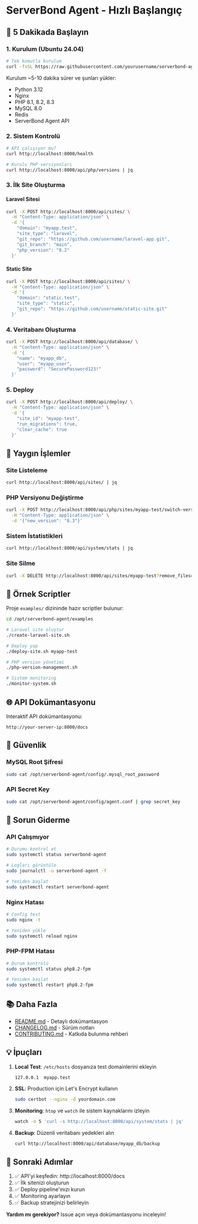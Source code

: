 # ServerBond Agent - Hızlı Başlangıç

## 🚀 5 Dakikada Başlayın

### 1. Kurulum (Ubuntu 24.04)

```bash
# Tek komutla kurulum
curl -fsSL https://raw.githubusercontent.com/yourusername/serverbond-agent/main/install.sh | sudo bash
```

Kurulum ~5-10 dakika sürer ve şunları yükler:
- Python 3.12
- Nginx
- PHP 8.1, 8.2, 8.3
- MySQL 8.0
- Redis
- ServerBond Agent API

### 2. Sistem Kontrolü

```bash
# API çalışıyor mu?
curl http://localhost:8000/health

# Kurulu PHP versiyonları
curl http://localhost:8000/api/php/versions | jq
```

### 3. İlk Site Oluşturma

#### Laravel Sitesi

```bash
curl -X POST http://localhost:8000/api/sites/ \
  -H "Content-Type: application/json" \
  -d '{
    "domain": "myapp.test",
    "site_type": "laravel",
    "git_repo": "https://github.com/username/laravel-app.git",
    "git_branch": "main",
    "php_version": "8.2"
  }'
```

#### Static Site

```bash
curl -X POST http://localhost:8000/api/sites/ \
  -H "Content-Type: application/json" \
  -d '{
    "domain": "static.test",
    "site_type": "static",
    "git_repo": "https://github.com/username/static-site.git"
  }'
```

### 4. Veritabanı Oluşturma

```bash
curl -X POST http://localhost:8000/api/database/ \
  -H "Content-Type: application/json" \
  -d '{
    "name": "myapp_db",
    "user": "myapp_user",
    "password": "SecurePassword123!"
  }'
```

### 5. Deploy

```bash
curl -X POST http://localhost:8000/api/deploy/ \
  -H "Content-Type: application/json" \
  -d '{
    "site_id": "myapp-test",
    "run_migrations": true,
    "clear_cache": true
  }'
```

## 🔧 Yaygın İşlemler

### Site Listeleme

```bash
curl http://localhost:8000/api/sites/ | jq
```

### PHP Versiyonu Değiştirme

```bash
curl -X POST http://localhost:8000/api/php/sites/myapp-test/switch-version \
  -H "Content-Type: application/json" \
  -d '{"new_version": "8.3"}'
```

### Sistem İstatistikleri

```bash
curl http://localhost:8000/api/system/stats | jq
```

### Site Silme

```bash
curl -X DELETE http://localhost:8000/api/sites/myapp-test?remove_files=true
```

## 📱 Örnek Scriptler

Proje `examples/` dizininde hazır scriptler bulunur:

```bash
cd /opt/serverbond-agent/examples

# Laravel site oluştur
./create-laravel-site.sh

# Deploy yap
./deploy-site.sh myapp-test

# PHP version yönetimi
./php-version-management.sh

# Sistem monitoring
./monitor-system.sh
```

## 🌐 API Dokümantasyonu

Interaktif API dokümantasyonu:
```
http://your-server-ip:8000/docs
```

## 🔐 Güvenlik

### MySQL Root Şifresi

```bash
sudo cat /opt/serverbond-agent/config/.mysql_root_password
```

### API Secret Key

```bash
sudo cat /opt/serverbond-agent/config/agent.conf | grep secret_key
```

## 🐛 Sorun Giderme

### API Çalışmıyor

```bash
# Durumu kontrol et
sudo systemctl status serverbond-agent

# Logları görüntüle
sudo journalctl -u serverbond-agent -f

# Yeniden başlat
sudo systemctl restart serverbond-agent
```

### Nginx Hatası

```bash
# Config test
sudo nginx -t

# Yeniden yükle
sudo systemctl reload nginx
```

### PHP-FPM Hatası

```bash
# Durum kontrolü
sudo systemctl status php8.2-fpm

# Yeniden başlat
sudo systemctl restart php8.2-fpm
```

## 📚 Daha Fazla

- [README.md](README.md) - Detaylı dokümantasyon
- [CHANGELOG.md](CHANGELOG.md) - Sürüm notları
- [CONTRIBUTING.md](CONTRIBUTING.md) - Katkıda bulunma rehberi

## 💡 İpuçları

1. **Local Test**: `/etc/hosts` dosyanıza test domainlerini ekleyin
   ```
   127.0.0.1  myapp.test
   ```

2. **SSL**: Production için Let's Encrypt kullanın
   ```bash
   sudo certbot --nginx -d yourdomain.com
   ```

3. **Monitoring**: `htop` ve `watch` ile sistem kaynaklarını izleyin
   ```bash
   watch -n 5 'curl -s http://localhost:8000/api/system/stats | jq'
   ```

4. **Backup**: Düzenli veritabanı yedekleri alın
   ```bash
   curl http://localhost:8000/api/database/myapp_db/backup
   ```

## 🎯 Sonraki Adımlar

1. ✅ API'yi keşfedin: http://localhost:8000/docs
2. ✅ İlk sitenizi oluşturun
3. ✅ Deploy pipeline'ınızı kurun
4. ✅ Monitoring ayarlayın
5. ✅ Backup stratejinizi belirleyin

**Yardım mı gerekiyor?** Issue açın veya dokümantasyonu inceleyin!


